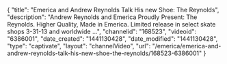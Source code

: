 {
    "title": "Emerica and Andrew Reynolds Talk His new Shoe: The Reynolds",
    "description": "Andrew Reynolds and Emerica Proudly Present: The Reynolds. Higher Quality, Made in Emerica. Limited release in select skate shops 3-31-13 and worldwide ...",
    "channelid": "168523",
    "videoid": "6386001",
    "date_created": "1441130428",
    "date_modified": "1441130428",
    "type": "captivate",
    "layout": "channelVideo",
    "url": "\/emerica\/emerica-and-andrew-reynolds-talk-his-new-shoe-the-reynolds\/168523-6386001"
}